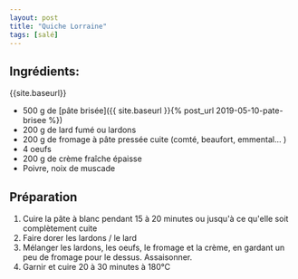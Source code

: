 ```yaml
---
layout: post
title: "Quiche Lorraine"
tags: [salé]
---
```


## Ingrédients:
{{site.baseurl}}
* 500 g de [pâte brisée]({{ site.baseurl }}{% post_url 2019-05-10-pate-brisee %})
* 200 g de lard fumé ou lardons
* 200 g de fromage à pâte pressée cuite (comté, beaufort, emmental... )
* 4 oeufs
* 200 g de crème fraîche épaisse
* Poivre, noix de muscade

## Préparation
1. Cuire la pâte à blanc pendant 15 à 20 minutes ou jusqu'à ce qu'elle soit complètement cuite
2. Faire dorer les lardons / le lard
3. Mélanger les lardons, les oeufs, le fromage et la crème, en gardant un peu de fromage pour le dessus. Assaisonner.
4. Garnir et cuire 20 à 30 minutes à 180°C
